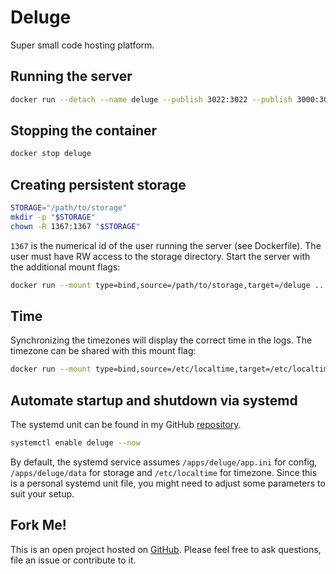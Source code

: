 # Deluge
Super small code hosting platform.

## Running the server
```bash
docker run --detach --name deluge --publish 3022:3022 --publish 3000:3000 hetsh/deluge
```

## Stopping the container
```bash
docker stop deluge
```

## Creating persistent storage
```bash
STORAGE="/path/to/storage"
mkdir -p "$STORAGE"
chown -R 1367:1367 "$STORAGE"
```
`1367` is the numerical id of the user running the server (see Dockerfile).
The user must have RW access to the storage directory.
Start the server with the additional mount flags:
```bash
docker run --mount type=bind,source=/path/to/storage,target=/deluge ...
```

## Time
Synchronizing the timezones will display the correct time in the logs.
The timezone can be shared with this mount flag:
```bash
docker run --mount type=bind,source=/etc/localtime,target=/etc/localtime,readonly ...
```

## Automate startup and shutdown via systemd
The systemd unit can be found in my GitHub [repository](https://github.com/Hetsh/docker-deluge).
```bash
systemctl enable deluge --now
```
By default, the systemd service assumes `/apps/deluge/app.ini` for config, `/apps/deluge/data` for storage and `/etc/localtime` for timezone.
Since this is a personal systemd unit file, you might need to adjust some parameters to suit your setup.

## Fork Me!
This is an open project hosted on [GitHub](https://github.com/Hetsh/docker-deluge). Please feel free to ask questions, file an issue or contribute to it.
